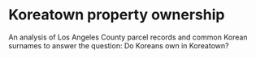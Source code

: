 # Koreatown property ownership
An analysis of Los Angeles County parcel records and common Korean surnames to answer the question: Do Koreans own in Koreatown?

